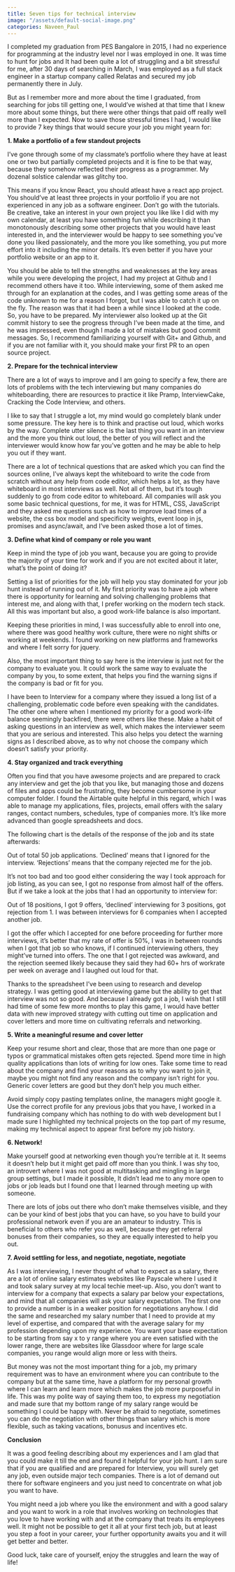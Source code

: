```yaml
---
title: Seven tips for technical interview
image: "/assets/default-social-image.png"
categories: Naveen_Paul
---
```


I completed my graduation from PES Bangalore in 2015, I had no experience for programming at the industry level nor I was employed in one. It was time to hunt for jobs and It had been quite a lot of struggling and a bit stressful for me, after 30 days of searching in March, I was employed as a full stack engineer in a startup company called Relatas and secured my job permanently there in July.

But as I remember more and more about the time I graduated, from searching for jobs till getting one, I would’ve wished at that time that I knew more about some things, but there were other things that paid off really well more than I expected. Now to save those stressful times I had, I would like to provide 7 key things that would secure your job you might yearn for:

**1. Make a portfolio of a few standout projects**

I’ve gone through some of my classmate’s portfolio where they have at least one or two but partially completed projects and it is fine to be that way, because they somehow reflected their progress as a programmer. My dozenal solstice calendar was glitchy too.

This means if you know React, you should atleast have a react app project. You should’ve at least three projects in your portfolio if you are not experienced in any job as a software engineer. Don’t go with the tutorials. Be creative, take an interest in your own project you like like I did with my own calendar, at least you have something fun while describing it than monotonously describing some other projects that you would have least interested in, and the interviewer would be happy to see something you’ve done you liked passionately, and the more you like something, you put more effort into it including the minor details. It’s even better if you have your portfolio website or an app to it.

You should be able to tell the strengths and weaknesses at the key areas while you were developing the project, I had my project at Github and I recommend others have it too. While interviewing, some of them asked me through for an explanation at the codes, and I was getting some areas of the code unknown to me for a reason I forgot, but I was able to catch it up on the fly. The reason was that it had been a while since I looked at the code. So, you have to be prepared. My interviewer also looked up at the Git commit history to see the progress through I’ve been made at the time, and he was impressed, even though I made a lot of mistakes but good commit messages. So, I recommend familiarizing yourself with Git+ and Github, and if you are not familiar with it, you should make your first PR to an open source project.

**2. Prepare for the technical interview**

There are a lot of ways to improve and I am going to specify a few, there are lots of problems with the tech interviewing but many companies do whiteboarding, there are resources to practice it like Pramp, InterviewCake, Cracking the Code Interview, and others.

I like to say that I struggle a lot, my mind would go completely blank under some pressure. The key here is to think and practise out loud, which works by the way. Complete utter silence is the last thing you want in an interview and the more you think out loud, the better of you will reflect and the interviewer would know how far you’ve gotten and he may be able to help you out if they want.

There are a lot of technical questions that are asked which you can find the sources online, I’ve always kept the whiteboard to write the code from scratch without any help from code editor, which helps a lot, as they have whiteboard in most interviews as well. Not all of them, but it’s tough suddenly to go from code editor to whiteboard. All companies will ask you some basic technical questions, for me, it was for HTML, CSS, JavaScript and they asked me questions such as how to improve load times of a website, the css box model and specificity weights, event loop in js, promises and async/await, and I’ve been asked those a lot of times.

**3. Define what kind of company or role you want**

Keep in mind the type of job you want, because you are going to provide the majority of your time for work and if you are not excited about it later, what’s the point of doing it?

Setting a list of priorities for the job will help you stay dominated for your job hunt instead of running out of it. My first priority was to have a job where there is opportunity for learning and solving challenging problems that interest me, and along with that, I prefer working on the modern tech stack. All this was important but also, a good work-life balance is also important.

Keeping these priorities in mind, I was successfully able to enroll into one, where there was good healthy work culture, there were no night shifts or working at weekends. I found working on new platforms and frameworks and where I felt sorry for jquery.

Also, the most important thing to say here is the interview is just not for the company to evaluate you. It could work the same way to evaluate the company by you, to some extent, that helps you find the warning signs if the company is bad or fit for you.

I have been to Interview for a company where they issued a long list of a challenging, problematic code before even speaking with the candidates. The other one where when I mentioned my priority for a good work-life balance seemingly backfired, there were others like these. Make a habit of asking questions in an interview as well, which makes the interviewer seem that you are serious and interested. This also helps you detect the warning signs as I described above, as to why not choose the company which doesn’t satisfy your priority.

**4. Stay organized and track everything**

Often you find that you have awesome projects and are prepared to crack any interview and get the job that you like, but managing those and dozens of files and apps could be frustrating, they become cumbersome in your computer folder. I found the Airtable quite helpful in this regard, which I was able to manage my applications, files, projects, email offers with the salary ranges, contact numbers, schedules, type of companies more. It’s like more advanced than google spreadsheets and docs.

The following chart is the details of the response of the job and its state afterwards:

Out of total 50 job applications. ‘Declined’ means that I ignored for the interview. ‘Rejections’ means that the company rejected me for the job.

It’s not too bad and too good either considering the way I took approach for job listing, as you can see, I got no response from almost half of the offers. But if we take a look at the jobs that I had an opportunity to interview for:

Out of 18 positions, I got 9 offers, ‘declined’ interviewing for 3 positions, got rejection from 1. I was between interviews for 6 companies when I accepted another job.

I got the offer which I accepted for one before proceeding for further more interviews, it’s better that my rate of offer is 50%, I was in between rounds when I got that job so who knows, if I continued interviewing others, they might’ve turned into offers. The one that I got rejected was awkward, and the rejection seemed likely because they said they had 60+ hrs of workrate per week on average and I laughed out loud for that.

Thanks to the spreadsheet I’ve been using to research and develop strategy. I was getting good at interviewing game but the ability to get that interview was not so good. And because I already got a job, I wish that I still had time of some few more months to play this game, I would have better data with new improved strategy with cutting out time on application and cover letters and more time on cultivating referrals and networking.

**5. Write a meaningful resume and cover letter**

Keep your resume short and clear, those that are more than one page or typos or grammatical mistakes often gets rejected. Spend more time in high quality applications than lots of writing for low ones. Take some time to read about the company and find your reasons as to why you want to join it, maybe you might not find any reason and the company isn’t right for you. Generic cover letters are good but they don’t help you much either.

Avoid simply copy pasting templates online, the managers might google it. Use the correct profile for any previous jobs that you have, I worked in a fundraising company which has nothing to do with web development but I made sure I highlighted my technical projects on the top part of my resume, making my technical aspect to appear first before my job history.

**6. Network!**

Make yourself good at networking even though you’re terrible at it. It seems it doesn’t help but it might get paid off more than you think. I was shy too, an introvert where I was not good at multitasking and mingling in large group settings, but I made it possible, It didn’t lead me to any more open to jobs or job leads but I found one that I learned through meeting up with someone.

There are lots of jobs out there who don’t make themselves visible, and they can be your kind of best jobs that you can have, so you have to build your professional network even if you are an amateur to industry. This is beneficial to others who refer you as well, because they get referral bonuses from their companies, so they are equally interested to help you out.

**7. Avoid settling for less, and negotiate, negotiate, negotiate**

As I was interviewing, I never thought of what to expect as a salary, there are a lot of online salary estimates websites like Payscale where I used it and took salary survey at my local techie meet-up. Also, you don’t want to interview for a company that expects a salary par below your expectations, and mind that all companies will ask your salary expectation. The first one to provide a number is in a weaker position for negotiations anyhow. I did the same and researched my salary number that I need to provide at my level of expertise, and compared that with the average salary for my profession depending upon my experience. You want your base expectation to be starting from say x to y range where you are even satisfied with the lower range, there are websites like Glassdoor where for large scale companies, you range would align more or less with theirs.

But money was not the most important thing for a job, my primary requirement was to have an environment where you can contribute to the company but at the same time, have a platform for my personal growth where I can learn and learn more which makes the job more purposeful in life. This was my polite way of saying them too, to express my negotiation and made sure that my bottom range of my salary range would be something I could be happy with. Never be afraid to negotiate, sometimes you can do the negotiation with other things than salary which is more flexible, such as taking vacations, bonusus and incentives etc.

**Conclusion**

It was a good feeling describing about my experiences and I am glad that you could make it till the end and found it helpful for your job hunt. I am sure that if you are qualified and are prepared for Interview, you will surely get any job, even outside major tech companies. There is a lot of demand out there for software engineers and you just need to concentrate on what job you want to have.

You might need a job where you like the environment and with a good salary and you want to work in a role that involves working on technologies that you love to have working with and at the company that treats its employees well. It might not be possible to get it all at your first tech job, but at least you step a foot in your career, your further opportunity awaits you and it will get better and better.

Good luck, take care of yourself, enjoy the struggles and learn the way of life!